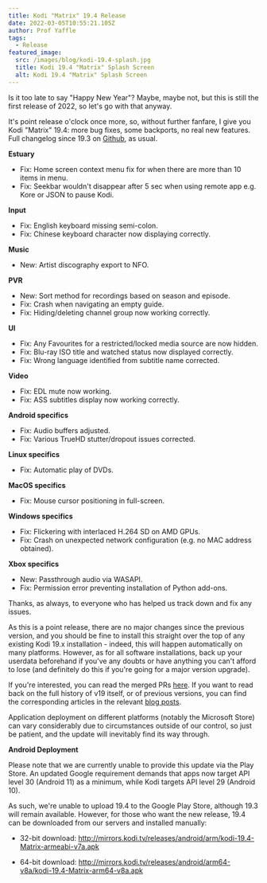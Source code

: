 ```yaml
---
title: Kodi "Matrix" 19.4 Release
date: 2022-03-05T10:55:21.105Z
author: Prof Yaffle
tags:
  - Release
featured_image:
  src: /images/blog/kodi-19.4-splash.jpg
  title: Kodi 19.4 "Matrix" Splash Screen
  alt: Kodi 19.4 "Matrix" Splash Screen
---
```

Is it too late to say "Happy New Year"? Maybe, maybe not, but this is still the first release of 2022, so let's go with that anyway.

It's point release o'clock once more, so, without further fanfare, I give you Kodi "Matrix" 19.4: more bug fixes, some backports, no real new features. Full changelog since 19.3 on [Github](https://github.com/xbmc/xbmc/compare/19.3-Matrix...19.4-Matrix), as usual.

**Estuary**

* Fix: Home screen context menu fix for when there are more than 10 items in menu.
* Fix: Seekbar wouldn't disappear after 5 sec when using remote app e.g. Kore or JSON to pause Kodi.

**Input**

* Fix: English keyboard missing semi-colon.
* Fix: Chinese keyboard character now displaying correctly.

**Music**

* New: Artist discography export to NFO.

**PVR**

* New: Sort method for recordings based on season and episode.
* Fix: Crash when navigating an empty guide.
* Fix: Hiding/deleting channel group now working correctly.

**UI**

* Fix: Any Favourites for a restricted/locked media source are now hidden.
* Fix: Blu-ray ISO title and watched status now displayed correctly.
* Fix: Wrong language identified from subtitle name corrected.

**Video**

* Fix: EDL mute now working.
* Fix: ASS subtitles display now working correctly.

**Android specifics**

* Fix: Audio buffers adjusted.
* Fix: Various TrueHD stutter/dropout issues corrected.

**Linux specifics**

* Fix: Automatic play of DVDs.

**MacOS specifics**

* Fix: Mouse cursor positioning in full-screen.

**Windows specifics**

* Fix: Flickering with interlaced H.264 SD on  AMD GPUs.
* Fix: Crash on unexpected network configuration (e.g. no MAC address obtained).

**Xbox specifics**

* New: Passthrough audio via WASAPI.
* Fix: Permission error preventing installation of Python add-ons.

Thanks, as always, to everyone who has helped us track down and fix any issues.

As this is a point release, there are no major changes since the previous version, and you should be fine to install this straight over the top of any existing Kodi 19.x installation - indeed, this will happen automatically on many platforms. However, as for all software installations, back up your userdata beforehand if you've any doubts or have anything you can't afford to lose (and definitely do this if you're going for a major version upgrade).

If you're interested, you can read the merged PRs [here](https://github.com/xbmc/xbmc/pulls?q=is%3Apr+sort%3Aupdated-desc+milestone%3A%22Matrix+19.4%22+label%3A%22v19+Matrix%22+). If you want to read back on the full history of v19 itself, or of previous versions, you can find the corresponding articles in the relevant [blog posts](https://kodi.tv/blog/tag/release).

Application deployment on different platforms (notably the Microsoft Store) can vary considerably due to circumstances outside of our control, so just be patient, and the update will inevitably find its way through.

**Android Deployment**

Please note that we are currently unable to provide this update via the Play Store. An updated Google requirement demands that apps now target API level 30 (Android 11) as a minimum, while Kodi targets API level 29 (Android 10). 

As such, we're unable to upload 19.4 to the Google Play Store, although 19.3 will remain available. However, for those who want the new release, 19.4 can be downloaded from our servers and installed manually:

- 32-bit download: <http://mirrors.kodi.tv/releases/android/arm/kodi-19.4-Matrix-armeabi-v7a.apk>

- 64-bit download: <http://mirrors.kodi.tv/releases/android/arm64-v8a/kodi-19.4-Matrix-arm64-v8a.apk>